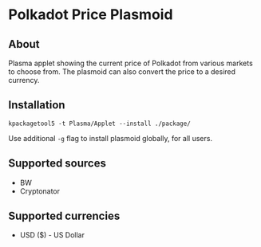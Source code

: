 # Polkadot Price Plasmoid

## About
Plasma applet showing the current price of Polkadot from various markets to choose from. The plasmoid can also convert the price to a desired currency.

## Installation
```
kpackagetool5 -t Plasma/Applet --install ./package/
```

Use additional `-g` flag to install plasmoid globally, for all users.

## Supported sources
- BW
- Cryptonator

## Supported currencies
- USD ($) - US Dollar
